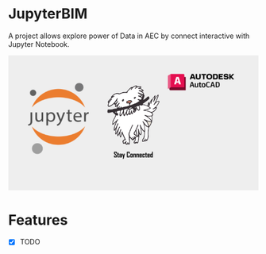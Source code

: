# JupyterBIM
A project allows explore power of Data in AEC by connect interactive with Jupyter Notebook.

![](pic/connection.png)

# Features

- [x] TODO